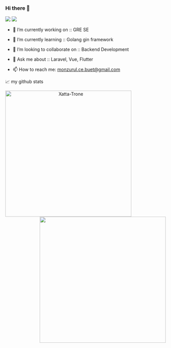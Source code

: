 
### Hi there 👋

<img src ="https://gpvc.arturio.dev/xatta-trone">
<img src ="https://wakatime.com/badge/user/d1378ab1-f4cc-41fa-a902-21598fa7345a.svg">

<!--
**Xatta-Trone/Xatta-Trone** is a ✨ _special_ ✨ repository because its `README.md` (this file) appears on your GitHub profile.

Here are some ideas to get you started:
-->

- 🔭 I’m currently working on :: GRE SE
- 🌱 I’m currently learning :: Golang gin framework
- 👯 I’m looking to collaborate on :: Backend Development

- 💬 Ask me about :: Laravel, Vue, Flutter
- 📫 How to reach me: monzurul.ce.buet@gmail.com
<!-- - 🤔 I’m looking for help with ... -->
<!-- - 😄 Pronouns: ... -->
<!-- - ⚡ Fun fact: ... -->



📈 my github stats

<p align=center>
  <div align=center>
    <a href="https://github.com/Xatta-Trone/github-readme-streak-stats" title="Go to Source">
      <img align="left" width=396 src="https://github-readme-streak-stats.herokuapp.com/?user=Xatta-Trone&theme=react&border=61dafb&hide_border=true" alt="Xatta-Trone" />
    </a>
    <a href="https://github.com/Xatta-Trone/github-readme-stats" title="Go to Source">
      <img align="right" width=396 src="https://github-readme-stats.vercel.app/api?username=Xatta-Trone&show_icons=true&theme=react&border_color=61dafb&hide_border=true" />
    </a>
      </div>
  <div>
</div>
</p>
